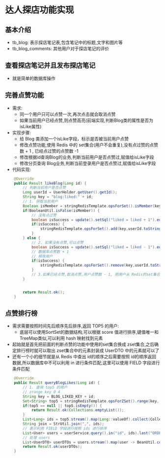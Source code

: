 # 达人探店功能实现
## 基本介绍
- tb_blog: 表示探店笔记表,包含笔记中的标题,文字和图片等
- tb_blog_comments: 其他用户对于探店笔记的评价
## 查看探店笔记并且发布探店笔记
- 就是简单的数据库操作
## 完善点赞功能
- 需求:
  - 同一个用户只可以点赞一次,再次点击就会取消点赞
  - 如果当前用户已经点赞,则点赞高亮(前端实现,判断Blog类的属性是否为 isLike属性)
- 实现步骤:
  - 给 Blog 类添加一个isLike字段，标示是否被当前用户点赞
  - 修改点赞功能,使用 Redis 中的 set集合(用户不会重复),没有点过赞的点赞数 + 1 , 已经点过赞的点赞数 -1 
  - 修改根据id查询Blog的业务,判断当前用户是否点赞过,赋值给isLike字段
  - 修改分页查询 Blog业务,判断当前登录用户是否点赞过,赋值给isLike字段
- 代码实现:
```java
    @Override
    public Result likeBlog(Long id) {
        // 判断当前用户是否点赞
        Long userId = UserHolder.getUser().getId();
        String key = "blog:liked:" + id;
        // 1. 获取当前用户
        Boolean isMember = stringRedisTemplate.opsForSet().isMember(key, userId.toString());
        if(BooleanUtil.isFalse(isMember)) {
            // 没有点过赞
            boolean isSuccess = update().setSql("liked = liked + 1").eq("id", id).update();
            if(isSuccess) {
                stringRedisTemplate.opsForSet().add(key,userId.toString());
            }
        } else {
            // 2. 如果没有点赞,可以点赞
            boolean isSuccess = update().setSql("liked = liked - 1").eq("id", id).update();
            // 数据库点赞数 + 1
            // 移除用户
            if(isSuccess) {
                stringRedisTemplate.opsForSet().remove(key,userId.toString());
            }
            // 3.如果已经点赞,取消点赞,用户点赞数 - 1, 把用户从 Redis的set集合中移除
        }


        return Result.ok();
    }
```
## 点赞排行榜
- 需求需要按照时间先后顺序先后排序,返回 TOP5 的用户:
  - 底层可以使用SortSet的数据结构,可以根据 score 值进行排序,键值唯一和 TreeMap类似,可以利用 hash 映射找到元素
- 起始就是首先把前面的判断点赞的功能中使用的set集合换成 zset集合,之后确定排行榜时就可以取出 zset集合中的元素封装成 UserDTO 中的元素就可以了
- 还有一个小的细节就是从 Redis 中查出 id的顺序之后需要按照 id的顺序返回数据,所以数据库中不可以利用 in 进行条件匹配,这里可以使用 FIELD 字段进行条件匹配
```java
    @Override
    public Result queryBlogLikes(Long id) {
        // 1. 查询 top5 的用户
        // zrange key 0 4
        String key = BLOG_LIKED_KEY + id;
        Set<String> top5 = stringRedisTemplate.opsForZSet().range(key, 0, 4);
        if(top5 == null || top5.isEmpty()) {
            return Result.ok(Collections.emptyList());
        }
        List<Long> ids = top5.stream().map(Long::valueOf).collect(Collectors.toList());
        String join = StrUtil.join(",", ids);
        // 表示利用 FIELD 字段进行按照 ids 进行排序
        List<User> users = userService.query().in("id", ids).last("ORDER BY FIELD(id," + join + ")").list();
        // 处理 users
        List<UserDTO> userDTOs = users.stream().map(user -> BeanUtil.copyProperties(user, UserDTO.class)).collect(Collectors.toList());;
        return Result.ok(userDTOs);
    }
```
